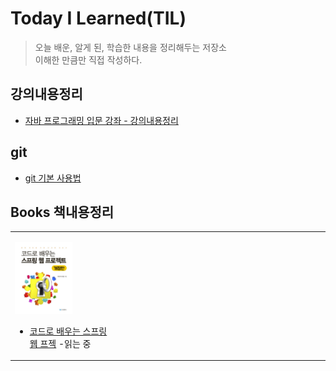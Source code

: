 # Today I Learned(TIL)
> 오늘 배운, 알게 된, 학습한 내용을 정리해두는 저장소  
> 이해한 만큼만 직접 작성하다.

## 강의내용정리

* [자바 프로그래밍 입문 강좌 - 강의내용정리](java/java_basic.md)

## git

* [git 기본 사용법](git/commend.md)

## Books 책내용정리

<table text-align="center">
<tr>
<td width="30%">
 
<a href="index/spring/guguSpring.md"><img width="60%" src="img/guguSpring.jpg"/></a>

- [코드로 배우는 스프링 웹 프젝](index/spring/guguSpring.md) -읽는 중 <br/>
</td>
<td width="30%">

</td>
<td width="30%">
 
</td>
</tr>
</table>

